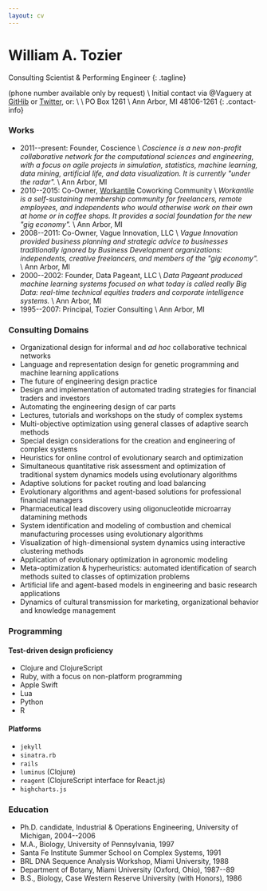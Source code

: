 ```yaml
---
layout: cv
---
```


# William A. Tozier

Consulting Scientist & Performing Engineer
{: .tagline}

(phone number available only by request) \\
Initial contact via @Vaguery at [GitHib](https://github.com/vaguery) or [Twitter](https://twitter.com/vaguery), or: \\
\\
PO Box 1261 \\
Ann Arbor, MI 48106-1261
{: .contact-info} 

### Works

- 2011--present: Founder, Coscience \\
_Coscience is a new non-profit collaborative network for the computational sciences and engineering, with a focus on agile projects in simulation, statistics, machine learning, data mining, artificial life, and data visualization. It is currently "under the radar"._ \\
Ann Arbor, MI
- 2010--2015: Co-Owner, [Workantile](http://workantile.com) Coworking Community \\
_Workantile is a self-sustaining membership community for freelancers, remote employees, and independents who would otherwise work on their own at home or in coffee shops. It provides a social foundation for the new "gig economy"._ \\
Ann Arbor, MI
- 2008--2011: Co-Owner, Vague Innovation, LLC \\
_Vague Innovation provided business planning and strategic advice to businesses traditionally ignored by Business Development organizations: independents, creative freelancers, and members of the "gig economy"._ \\
Ann Arbor, MI
- 2000--2002: Founder, Data Pageant, LLC \\
_Data Pageant produced machine learning systems focused on what today is called _really_ Big Data: real-time technical equities traders and corporate intelligence systems._ \\
Ann Arbor, MI
- 1995--2007: Principal, Tozier Consulting \\
Ann Arbor, MI

### Consulting Domains

- Organizational design for informal and _ad hoc_ collaborative technical networks
- Language and representation design for genetic programming and machine learning applications
- The future of engineering design practice
- Design and implementation of automated trading strategies for financial traders and investors
- Automating the engineering design of car parts
- Lectures, tutorials and workshops on the study of complex systems
- Multi-objective optimization using general classes of adaptive search methods
- Special design considerations for the creation and engineering of complex systems
- Heuristics for online control of evolutionary search and optimization
- Simultaneous quantitative risk assessment and optimization of traditional system dynamics models using evolutionary algorithms
- Adaptive solutions for packet routing and load balancing
- Evolutionary algorithms and agent-based solutions for professional financial managers
- Pharmaceutical lead discovery using oligonucleotide microarray datamining methods
- System identification and modeling of combustion and chemical manufacturing processes using evolutionary algorithms
- Visualization of high-dimensional system dynamics using interactive clustering methods
- Application of evolutionary optimization in agronomic modeling
- Meta-optimization & hyperheuristics: automated identification of search methods suited to classes of optimization problems
- Artificial life and agent-based models in engineering and basic research applications
- Dynamics of cultural transmission for marketing, organizational behavior and knowledge management

### Programming

#### Test-driven design proficiency

- Clojure and ClojureScript
- Ruby, with a focus on non-platform programming
- Apple Swift
- Lua
- Python
- R

#### Platforms

- `jekyll`
- `sinatra.rb`
- `rails`
- `luminus` (Clojure)
- `reagent` (ClojureScript interface for React.js)
- `highcharts.js`

### Education

- Ph.D. candidate, Industrial & Operations Engineering, University of Michigan, 2004--2006
- M.A., Biology, University of Pennsylvania, 1997
- Santa Fe Institute Summer School on Complex Systems, 1991
- BRL DNA Sequence Analysis Workshop, Miami University, 1988
- Department of Botany, Miami University (Oxford, Ohio), 1987--89
- B.S., Biology, Case Western Reserve University (with Honors), 1986


